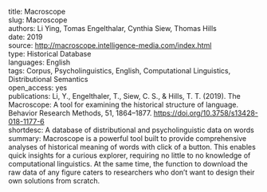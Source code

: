 title: Macroscope  
slug: Macroscope  
authors: Li Ying, Tomas Engelthalar, Cynthia Siew, Thomas Hills  
date: 2019  
source: http://macroscope.intelligence-media.com/index.html  
type: Historical Database  
languages: English  
tags: Corpus, Psycholinguistics, English, Computational Linguistics, Distributional Semantics  
open_access: yes  
publications: Li, Y.,	Engelthaler, T., Siew, C. S., & Hills, T. T. (2019). The Macroscope: A tool for examining the historical structure of language.
Behavior Research Methods, 51, 1864–1877. https://doi.org/10.3758/s13428-018-1177-6  
shortdesc: A database of distributional and psycholinguistic data on words  
summary: Macroscope is a powerful tool built to provide comprehensive analyses of historical meaning of words with click of a button. This enables quick insights for a curious explorer, requiring no little to no knowledge of computational linguistics. At the same time, the function to download the raw data of any figure caters to researchers who don’t want to design their own solutions from scratch.  
